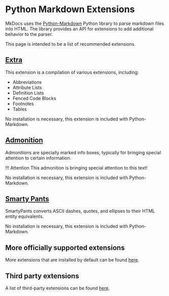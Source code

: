 # Python Markdown Extensions

MkDocs uses the [Python-Markdown](https://python-markdown.github.io/) Python library to parse markdown files into HTML. The library provides an API for extensions to add additional behavior to the parser.

This page is intended to be a list of recommended extensions.

## [Extra](https://python-markdown.github.io/extensions/extra/)

This extension is a compilation of various extensions, including:

* Abbreviations
* Attribute Lists
* Definition Lists
* Fenced Code Blocks
* Footnotes
* Tables

No installation is necessary, this extension is included with Python-Markdown.

## [Admonition](https://python-markdown.github.io/extensions/admonition/)

Admonitions are specially marked info boxes, typically for bringing special attention to certain information.

!!! Attention
	This admonition is bringing special attention to this text!

No installation is necessary, this extension is included with Python-Markdown.

## [Smarty Pants](https://python-markdown.github.io/extensions/smarty/)

SmartyPants converts ASCII dashes, quotes, and ellipses to their HTML entity equivalents.

No installation is necessary, this extension is included with Python-Markdown.

## More officially supported extensions

More extensions that are installed by default can be found [here](https://python-markdown.github.io/extensions/).

## Third party extensions

A list of third-party extensions can be found [here](https://github.com/Python-Markdown/markdown/wiki/Third-Party-Extensions).
